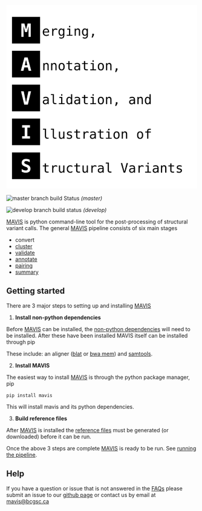 <object type='image/svg+xml' data='docs/source/_static/acronym.svg'>
    <object type='image/svg+xml' data='_static/acronym.svg'>
    	<img src='docs/source/_static/acronym.svg' onerror='this.src="_static/acronym.svg"'>
    </object><br>
</object>

![master branch build Status](https://www.bcgsc.ca/bamboo/plugins/servlet/wittified/build-status/MAV-TEST) 
*(master)* 


![develop branch build status](https://www.bcgsc.ca/bamboo/plugins/servlet/wittified/build-status/MAV-TEST0) 
*(develop)* 

[MAVIS](http://mavis.bcgsc.ca) is python command-line tool for the post-processing of structural variant calls. 
The general [MAVIS](http://mavis.bcgsc.ca) pipeline consists of six main stages
 
- convert
- [cluster](http://mavis.bcgsc.ca/docs/latest/mavis.cluster.html#mavis-cluster)
- [validate](http://mavis.bcgsc.ca/docs/latest/mavis.validate.html#mavis-validate)
- [annotate](http://mavis.bcgsc.ca/docs/latest/mavis.annotate.html#mavis-annotate)
- [pairing](http://mavis.bcgsc.ca/docs/latest/mavis.pairing.html#mavis-pairing)
- [summary](http://mavis.bcgsc.ca/docs/latest/mavis.summary.html#mavis-summary)


## Getting started


There are 3 major steps to setting up and installing [MAVIS](http://mavis.bcgsc.ca)

1. **Install non-python dependencies**

Before [MAVIS](http://mavis.bcgsc.ca) can be installed, the [non-python dependencies](http://mavis.bcgsc.ca/docs/latest/about.html#non-python-dependencies) will need to be installed.
After these have been installed MAVIS itself can be installed through pip

These include: an aligner ([blat](http://mavis.bcgsc.ca/docs/latest/glossary.html#term-blat) or [bwa mem](http://mavis.bcgsc.ca/docs/latest/glossary.html#term-bwa)) and [samtools](http://samtools.sourceforge.net).

2. **Install MAVIS**

The easiest way to install [MAVIS](http://mavis.bcgsc.ca) is through the python package manager, pip

```
pip install mavis
```

This will install mavis and its python dependencies.

3. **Build reference files**

After [MAVIS](http://mavis.bcgsc.ca) is installed the [reference files](http://mavis.bcgsc.ca/docs/latest/reference.html) must be generated (or downloaded) before it can be run.

Once the above 3 steps are complete [MAVIS](http://mavis.bcgsc.ca) is ready to be run. See [running the pipeline](http://mavis.bcgsc.ca/docs/latest/pipeline.html).


## Help

If you have a question or issue that is not answered in the [FAQs](http://mavis.bcgsc.ca/docs/latest/faqs.html) please submit
an issue to our [github page](https://github.com/bcgsc/mavis/issues) or contact us by email at [mavis@bcgsc.ca](mailto:mavis@bcgsc.ca)
